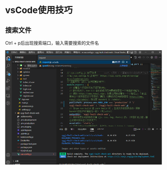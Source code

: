# vsCode使用技巧

## 搜索文件

Ctrl + p后出现搜索端口，输入需要搜索的文件名

![image-20220831105051138](.\images\image-20220831105051138.png)
